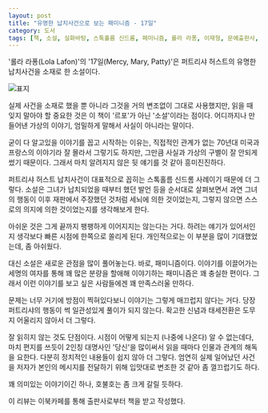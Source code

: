 ```yaml
---
layout: post
title: "유명한 납치사건으로 보는 패미니즘 - 17일"
category: 도서
tags: [책, 소설, 실화바탕, 스톡홀름 신드롬, 페미니즘, 롤라 라퐁, 이재형, 문예출판사, 이북카페, 서평]
---
```


'롤라 라퐁(Lola Lafon)'의
'17일(Mercy, Mary, Patty)'은
퍼트리샤 허스트의 유명한 납치사건을 소재로 한 소설이다.

![표지](https://images2.imgbox.com/01/4f/qqSQfs6M_o.jpg)

실제 사건을 소재로 했을 뿐 아니라
그것을 거의 변조없이 그대로 사용했지만,
읽을 때 잊지 말아야 할 중요한 것은 이 책이 '르포'가 아닌 '소설'이라는 점이다.
어디까지나 만들어낸 가상의 이야기,
엄밀하게 말해서 사실이 아니라는 말이다.

굳이 다 알고있을 이야기를 꼽고 시작하는 이유는,
직접적인 관계가 없는 70년대 미국과 프랑스의 이야기라 잘 몰라서 그렇기도 하지만,
그만큼 사실과 가상의 구별이 잘 안되게 썼기 때문이다.
그래서 마치 알려지지 않은 뒷 얘기를 것 같아 흥미진진하다.

퍼트리샤 허스트 납치사건이 대표적으로 꼽히는 스톡홀름 신드롬 사례이기 때문에 더 그렇다.
소설은 그녀가 납치되었을 때부터 했던 발언 등을 순서대로 살펴보면서
과연 그녀의 행동이 이후 재판에서 주장했던 것처럼 세뇌에 의한 것이었는지,
그렇지 않으면 스스로의 의지에 의한 것이었는지를 생각해보게 한다.

아쉬운 것은 그게 끝까지 팽팽하게 이어지지는 않는다는 거다.
하려는 얘기가 있어서인지 생각보다 빠른 시점에 한쪽으로 쏠리게 된다.
개인적으로는 이 부분을 많이 기대했었는데, 좀 아쉬웠다.

대신 소설은 새로운 관점을 많이 풀어놓는다.
바로, 패미니즘이다.
이야기를 이끌어가는 세명의 여자를 통해 꽤 많은 분량을 할애해 이야기하는 패미니즘은 꽤 충실한 편이다.
그래서 이런 이야기를 보고 싶은 사람들에겐 꽤 만족스러울 만하다.

문제는 너무 거기에 방점이 찍혀있다보니 이야기는 그렇게 매끄럽지 않다는 거다.
당장 퍼트리샤의 행동이 썩 일관성있게 풀이가 되지 않는다.
확고한 신념과 태세전환은 도무지 어울리지 않아서 더 그렇다.

잘 읽히지 않는 것도 단점이다.
시점이 어떻게 되는지 (나중에 나온다) 알 수 없는데다,
마치 편지를 쓰듯이 2인칭 대명사인 '당신'을 많이써서 읽을 때마다 인물과 관계의 해독을 요한다.
다분히 정치적인 내용들이 쉽지 않아 더 그렇다.
엄연히 실제 일어났던 사건을 저자가 본인의 메시지를 전달하기 위해 입맛대로 변조한 것 같아 좀 껄끄럽기도 하다.

꽤 의미있는 이야기이긴 하나, 호불호는 좀 크게 갈릴 듯하다.



<div class="im im-info">
이 리뷰는 이북카페를 통해 출판사로부터 책을 받고 작성했다.
</div>
